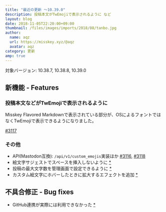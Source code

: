 ```yaml
---
title: "最近の更新 ～10.39.0"
description: 投稿本文がTwEmojiで表示されるように など
layout: blog
date: 2018-11-05T22:20:00+09:00
thumbnail: /files/images/imports/2018/08/tanbo.jpg
author:
  name: aqz
  url: https://misskey.xyz/@aqz
  avatar: aqz
category: 更新
amp: true
---
```

対象バージョン: 10.38.7, 10.38.8, 10.39.0

## 新機能 - Features
### 投稿本文などがTwEmojiで表示されるように
Misskey Flavored Markdownで表示されている部分が、OSによるフォントではなくTwEmojiで表示できるようになりました。

[#3117](https://github.com/syuilo/misskey/pull/3117)

### その他
- API(Mastodon互換): `/api/v1/custom_emojis`実装ほか [#3116](https://github.com/syuilo/misskey/pull/3116), [#3118](https://github.com/syuilo/misskey/pull/3118)
- 絵文字サジェストでスペースを挿入しないように [*](https://github.com/syuilo/misskey/commit/f84e9c7dc8d676c0851210aa87df47d5b41835aa)
- 投稿の最大文字数を管理画面で設定できるように [*](https://github.com/syuilo/misskey/commit/d7a3b710281f19746aaccaf23c07feb700503f39)
- カスタム絵文字にホバーしたときに拡大するエフェクトを追加 [*](https://github.com/syuilo/misskey/commit/0c98a90b752ae10f097cee9c73d44007f0190595)

## 不具合修正 - Bug fixes
- GitHub連携が実際には利用できなかった [*](https://github.com/syuilo/misskey/commit/75791981cebc5be28fbccb97564f0120bf2d4c08)
